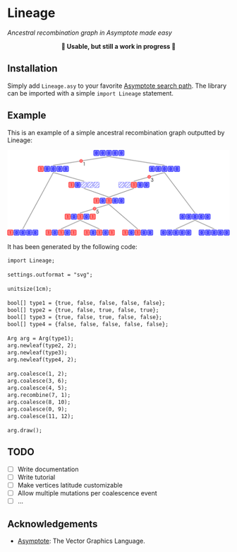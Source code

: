 # Lineage
*Ancestral recombination graph in Asymptote made easy*

**<p align="center">:construction: Usable, but still a work in progress :construction:</p>**

## Installation
Simply add `Lineage.asy` to your favorite [Asymptote search
path](https://asymptote.sourceforge.io/doc/Search-paths.html). The library can
be imported with a simple `import Lineage` statement.

## Example
This is an example of a simple ancestral recombination graph outputted by
Lineage:

![Lineage example](/.readme_assets/example.svg)

It has been generated by the following code:
```asymptote
import Lineage;

settings.outformat = "svg";

unitsize(1cm);

bool[] type1 = {true, false, false, false, false};
bool[] type2 = {true, false, true, false, true};
bool[] type3 = {true, false, true, false, false};
bool[] type4 = {false, false, false, false, false};

Arg arg = Arg(type1);
arg.newleaf(type2, 2);
arg.newleaf(type3);
arg.newleaf(type4, 2);

arg.coalesce(1, 2);
arg.coalesce(3, 6);
arg.coalesce(4, 5);
arg.recombine(7, 1);
arg.coalesce(8, 10);
arg.coalesce(0, 9);
arg.coalesce(11, 12);

arg.draw();
```

## TODO
- [ ] Write documentation
- [ ] Write tutorial
- [ ] Make vertices latitude customizable
- [ ] Allow multiple mutations per coalescence event
- [ ] ...

## Acknowledgements
- [Asymptote](https://asymptote.sourceforge.io/): The Vector Graphics Language.
